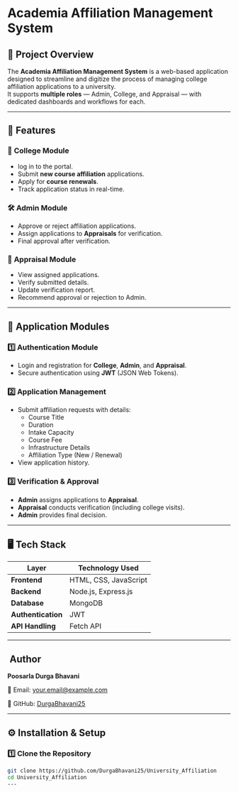 # Academia Affiliation Management System

## 📌 Project Overview
The **Academia Affiliation Management System** is a web-based application designed to streamline and digitize the process of managing college affiliation applications to a university.  
It supports **multiple roles** — Admin, College, and Appraisal — with dedicated dashboards and workflows for each.

---

## 🚀 Features

### 🏫 **College Module**
- log in to the portal.
- Submit **new course affiliation** applications.
- Apply for **course renewals**.
- Track application status in real-time.

### 🛠 **Admin Module**
- Approve or reject affiliation applications.
- Assign applications to **Appraisals** for verification.
- Final approval after verification.

### 📝 **Appraisal Module**
- View assigned applications.
- Verify submitted details.
- Update verification report.
- Recommend approval or rejection to Admin.

---

## 📂 Application Modules

### 1️⃣ **Authentication Module**
- Login and registration for **College**, **Admin**, and **Appraisal**.
- Secure authentication using **JWT** (JSON Web Tokens).

### 2️⃣ **Application Management**
- Submit affiliation requests with details:
  - Course Title
  - Duration
  - Intake Capacity
  - Course Fee
  - Infrastructure Details
  - Affiliation Type (New / Renewal)
- View application history.

### 3️⃣ **Verification & Approval**
- **Admin** assigns applications to **Appraisal**.
- **Appraisal** conducts verification (including college visits).
- **Admin** provides final decision.

---

## 🖥 Tech Stack

| Layer             | Technology Used                  |
|-------------------|----------------------------------|
| **Frontend**      | HTML, CSS, JavaScript            |
| **Backend**       | Node.js, Express.js              |
| **Database**      | MongoDB                          |
| **Authentication**| JWT                              |
| **API Handling**  | Fetch API                        |

---
## ​​​ Author  
**Poosarla Durga Bhavani**

📧 Email: your.email@example.com

💼 GitHub: [DurgaBhavani25](https://github.com/DurgaBhavani25/)

---

## ⚙️ Installation & Setup

### 1️⃣ Clone the Repository
```bash
git clone https://github.com/DurgaBhavani25/University_Affiliation
cd University_Affiliation
---
